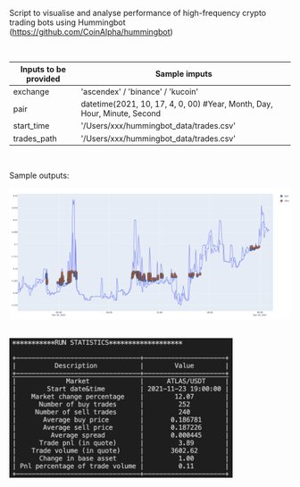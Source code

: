 Script to visualise and analyse performance of high-frequency crypto trading bots using Hummingbot
(https://github.com/CoinAlpha/hummingbot)
 
<br />


| Inputs to be provided        | Sample imputs  |
| ------------- |------------- | 
| exchange      | 'ascendex' / 'binance' / 'kucoin' | 
| pair          | datetime(2021, 10, 17, 4, 0, 00) #Year, Month, Day, Hour, Minute, Second   |  
| start_time    | '/Users/xxx/hummingbot_data/trades.csv'   |  
| trades_path     | '/Users/xxx/hummingbot_data/trades.csv' |

<br />

Sample outputs: 

![Sample output plot](sample_plot.png)

<br />

<img src=sample_analysis.png width="400" height="250">
